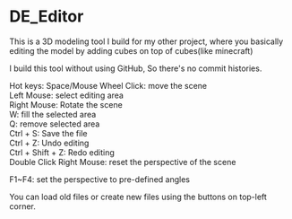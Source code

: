 # DE_Editor
This is a 3D modeling tool I build for my other project,
where you basically editing the model by adding cubes on top of cubes(like minecraft)

I build this tool without using GitHub,
So there's no commit histories.

Hot keys:
Space/Mouse Wheel Click: move the scene  
Left Mouse: select editing area  
Right Mouse: Rotate the scene  
W: fill the selected area  
Q: remove selected area  
Ctrl + S: Save the file  
Ctrl + Z: Undo editing  
Ctrl + Shift + Z: Redo editing  
Double Click Right Mouse: reset the perspective of the scene  

F1~F4: set the perspective to pre-defined angles  

You can load old files or create new files using the buttons on top-left corner.  
